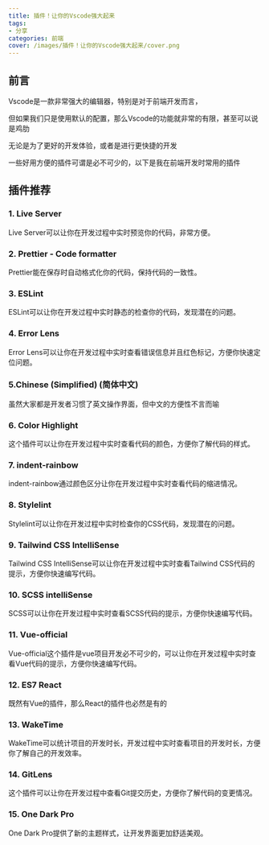 ```yaml
---
title: 插件！让你的Vscode强大起来
tags:  
- 分享
categories: 前端
cover: /images/插件！让你的Vscode强大起来/cover.png
---
```


## 前言

Vscode是一款非常强大的编辑器，特别是对于前端开发而言，

但如果我们只是使用默认的配置，那么Vscode的功能就非常的有限，甚至可以说是鸡肋

无论是为了更好的开发体验，或者是进行更快捷的开发

一些好用方便的插件可谓是必不可少的，以下是我在前端开发时常用的插件

## 插件推荐

### 1. Live Server

Live Server可以让你在开发过程中实时预览你的代码，非常方便。

### 2. Prettier - Code formatter

Prettier能在保存时自动格式化你的代码，保持代码的一致性。

### 3. ESLint

ESLint可以让你在开发过程中实时静态的检查你的代码，发现潜在的问题。

### 4. Error Lens

Error Lens可以让你在开发过程中实时查看错误信息并且红色标记，方便你快速定位问题。

### 5.Chinese (Simplified) (简体中文) 

虽然大家都是开发者习惯了英文操作界面，但中文的方便性不言而喻

### 6. Color Highlight

这个插件可以让你在开发过程中实时查看代码的颜色，方便你了解代码的样式。

### 7. indent-rainbow

indent-rainbow通过颜色区分让你在开发过程中实时查看代码的缩进情况。


### 8. Stylelint

Stylelint可以让你在开发过程中实时检查你的CSS代码，发现潜在的问题。

### 9. Tailwind CSS IntelliSense

Tailwind CSS IntelliSense可以让你在开发过程中实时查看Tailwind CSS代码的提示，方便你快速编写代码。

### 10. SCSS intelliSense

SCSS可以让你在开发过程中实时查看SCSS代码的提示，方便你快速编写代码。

### 11. Vue-official

Vue-official这个插件是vue项目开发必不可少的，可以让你在开发过程中实时查看Vue代码的提示，方便你快速编写代码。

### 12. ES7 React

既然有Vue的插件，那么React的插件也必然是有的

### 13. WakeTime

WakeTime可以统计项目的开发时长，开发过程中实时查看项目的开发时长，方便你了解自己的开发效率。

### 14. GitLens

这个插件可以让你在开发过程中查看Git提交历史，方便你了解代码的变更情况。

### 15. One Dark Pro

One Dark Pro提供了新的主题样式，让开发界面更加舒适美观。
